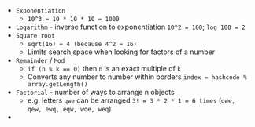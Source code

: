 ### 
* `Exponentiation`
    * `10^3 = 10 * 10 * 10 = 1000`
* `Logarithm` - inverse function to exponentiation `10^2 = 100`; `log 100 = 2`
* `Square root`
    * `sqrt(16) = 4 (because 4^2 = 16)`
    * Limits search space when looking for factors of a number
* `Remainder` / `Mod`
    * `if (n % k == 0)` then `n` is an exact multiple of `k`
    * Converts any number to number within borders `index = hashcode % array.getLength()`
* `Factorial` - number of ways to arrange n objects
    * e.g. letters `qwe` can be arranged `3! = 3 * 2 * 1 = 6 times` (`qwe, qew, ewq, eqw, wqe, weq`)
* 
